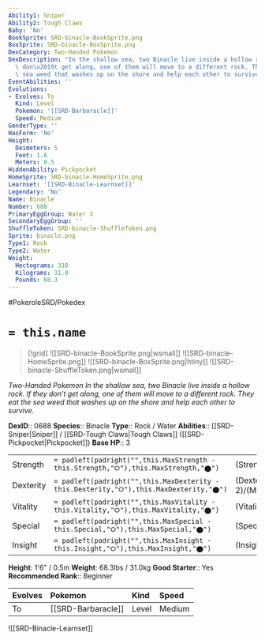 ```yaml
---
Ability1: Sniper
Ability2: Tough Claws
Baby: 'No'
BookSprite: SRD-binacle-BookSprite.png
BoxSprite: SRD-binacle-BoxSprite.png
DexCategory: Two-Handed Pokemon
DexDescription: "In the shallow sea, two Binacle live inside a hollow rock. If they\
  \ don\u2019t get along, one of them will move to a different rock. They eat the\
  \ sea weed that washes up on the shore and help each other to survive."
EventAbilities: ''
Evolutions:
- Evolves: To
  Kind: Level
  Pokemon: '[[SRD-Barbaracle]]'
  Speed: Medium
GenderType: ''
HasForm: 'No'
Height:
  Deimeters: 5
  Feet: 1.6
  Meters: 0.5
HiddenAbility: Pickpocket
HomeSprite: SRD-binacle-HomeSprite.png
Learnset: '[[SRD-Binacle-Learnset]]'
Legendary: 'No'
Name: Binacle
Number: 688
PrimaryEggGroup: Water 3
SecondaryEggGroup: ''
ShuffleToken: SRD-binacle-ShuffleToken.png
Sprite: binacle.png
Type1: Rock
Type2: Water
Weight:
  Hectograms: 310
  Kilograms: 31.0
  Pounds: 68.3
---
```


#PokeroleSRD/Pokedex

# `= this.name`

> [!grid]
> ![[SRD-binacle-BookSprite.png|wsmall]]
> ![[SRD-binacle-HomeSprite.png]]
> ![[SRD-binacle-BoxSprite.png|htiny]]
> ![[SRD-binacle-ShuffleToken.png|wsmall]]


*Two-Handed Pokemon*
*In the shallow sea, two Binacle live inside a hollow rock. If they don’t get along, one of them will move to a different rock. They eat the sea weed that washes up on the shore and help each other to survive.*

**DexID**:: 0688
**Species**:: Binacle
**Type**:: Rock / Water
**Abilities**:: [[SRD-Sniper|Sniper]] / [[SRD-Tough Claws|Tough Claws]] ([[SRD-Pickpocket|Pickpocket]])
**Base HP**:: 3

|           |                                                                                        |                                          |
| --------- | -------------------------------------------------------------------------------------- | ---------------------------------------- |
| Strength  | `= padleft(padright("",this.MaxStrength - this.Strength,"⭘"),this.MaxStrength,"⬤")`    | (Strength::2)/(MaxStrength::4)   |
| Dexterity | `= padleft(padright("",this.MaxDexterity - this.Dexterity,"⭘"),this.MaxDexterity,"⬤")` | (Dexterity:: 2)/(MaxDexterity::4) |
| Vitality  | `= padleft(padright("",this.MaxVitality - this.Vitality,"⭘"),this.MaxVitality,"⬤")`    | (Vitality::2)/(MaxVitality::4)   |
| Special   | `= padleft(padright("",this.MaxSpecial - this.Special,"⭘"),this.MaxSpecial,"⬤")`       | (Special::1)/(MaxSpecial::3)     |
| Insight   | `= padleft(padright("",this.MaxInsight - this.Insight,"⭘"),this.MaxInsight,"⬤")`       | (Insight::2)/(MaxInsight::4)     |

**Height**: 1'6" / 0.5m
**Weight**: 68.3lbs / 31.0kg
**Good Starter**:: Yes
**Recommended Rank**:: Beginner

| Evolves   | Pokemon            | Kind   | Speed   |
|:----------|:-------------------|:-------|:--------|
| To        | [[SRD-Barbaracle]] | Level  | Medium  |

![[SRD-Binacle-Learnset]]